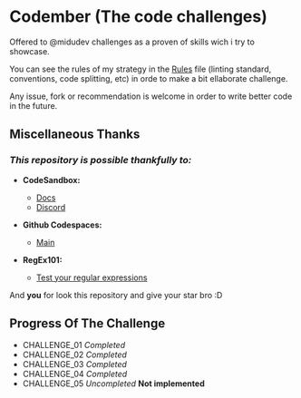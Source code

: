 # Codember (The code challenges)

Offered to @midudev challenges as a proven of skills wich i try to showcase.

You can see the rules of my strategy in the [Rules]('./rules.md')
file (linting standard, conventions, code splitting, etc) in orde to make a bit ellaborate challenge.

Any issue, fork or recommendation is welcome in order to write better code in the future.

## Miscellaneous Thanks
### *This repository is possible thankfully to:*
- **CodeSandbox:**
  - [Docs](https://codesandbox.io/docs/learn)
  - [Discord](https://discord.gg/Ggarp3pX5H)

- **Github Codespaces:**
  - [Main](https://github.com/features/codespaces)

- **RegEx101:**
  - [Test your regular expressions](https://regex101.com/)

And **you** for look this repository and give your star bro :D

## Progress Of The Challenge
- CHALLENGE_01 *Completed*
- CHALLENGE_02 *Completed*
- CHALLENGE_03 *Completed*
- CHALLENGE_04 *Completed*
- CHALLENGE_05 *Uncompleted* **Not implemented**

